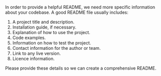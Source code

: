 In order to provide a helpful README, we need more specific information about your codebase. A good README file usually includes:

1. A project title and description.
2. Installation guide, if necessary.
3. Explanation of how to use the project.
4. Code examples.
5. Information on how to test the project.
6. Contact information for the author or team.
7. Link to any live version.
8. Licence information.

Please provide these details so we can create a comprehensive README.